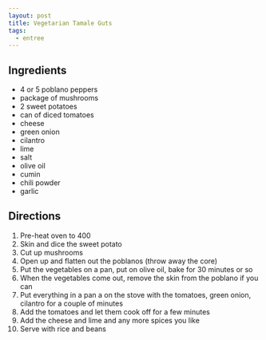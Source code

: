 ```yaml
---
layout: post
title: Vegetarian Tamale Guts
tags:
  - entree
---
```


## Ingredients

- 4 or 5 poblano peppers
- package of mushrooms
- 2 sweet potatoes
- can of diced tomatoes
- cheese
- green onion
- cilantro
- lime
- salt
- olive oil
- cumin
- chili powder
- garlic

## Directions

1. Pre-heat oven to 400
2. Skin and dice the sweet potato
3. Cut up mushrooms
4. Open up and flatten out the poblanos (throw away the core)
5. Put the vegetables on a pan, put on olive oil, bake for 30 minutes or so
6. When the vegetables come out, remove the skin from the poblano if you can
7. Put everything in a pan a on the stove with the tomatoes, green onion, cilantro for a couple of minutes
8. Add the tomatoes and let them cook off for a few minutes
9. Add the cheese and lime and any more spices you like
10. Serve with rice and beans
